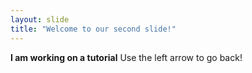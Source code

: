 ```yaml
---
layout: slide
title: "Welcome to our second slide!"
---
```

__I am working on a tutorial__
Use the left arrow to go back!

